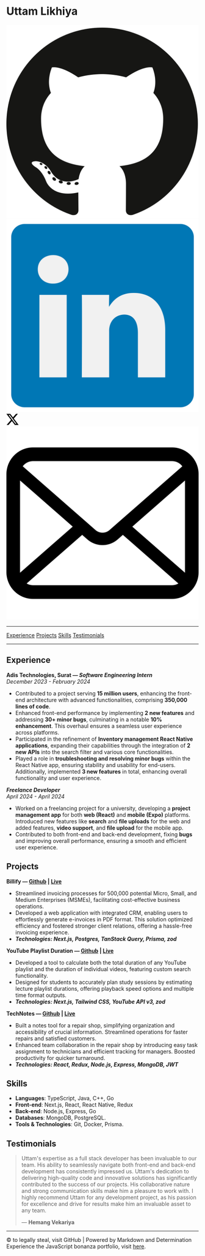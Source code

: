 # Uttam Likhiya

[![GitHub Logo](./icons/github.svg)](https://github.com/uttam-li)
[![LinkedIn Logo](./icons/linkedin.svg)](https://linkedin.com/in/uttamlikhiya)
[![Twitter Logo](./icons/twitter-x.svg)](https://x.com/L1KH1YAUTTAM)
[![Email](./icons/email.svg)](mailto:supercelluttam@gmail.com)

---

[Experience](#experience)
[Projects](#projects)
[Skills](#skills)
[Testimonials](#testimonials)

---

## Experience

**Adis Technologies, Surat — ***Software Engineering Intern*****  
*December 2023 - February 2024*

- Contributed to a project serving **15 million users**, enhancing the front-end architecture with advanced functionalities, comprising **350,000 lines of code**.
- Enhanced front-end performance by implementing **2 new features** and addressing **30+ minor bugs**, culminating in a notable **10% enhancement**. This overhaul ensures a seamless user experience across platforms.
- Participated in the refinement of **Inventory management React Native applications**, expanding their capabilities through the integration of **2 new APIs** into the search filter and various core functionalities.
- Played a role in **troubleshooting and resolving minor bugs** within the React Native app, ensuring stability and usability for end-users. Additionally, implemented **3 new features** in total, enhancing overall functionality and user experience.

***Freelance Developer***  
*April 2024 - April 2024*

- Worked on a freelancing project for a university, developing a **project management app** for both **web (React)** and **mobile (Expo)** platforms. Introduced new features like **search** and **file uploads** for the web and added features, **video support**, and **file upload** for the mobile app.
- Contributed to both front-end and back-end development, fixing **bugs** and improving overall performance, ensuring a smooth and efficient user experience.

## Projects

**Billify — [Github](https://github.com/uttam-li/billify) | [Live](https://billify-psi.vercel.app/)**

- Streamlined invoicing processes for 500,000 potential Micro, Small, and Medium Enterprises (MSMEs), facilitating cost-effective business operations.
- Developed a web application with integrated CRM, enabling users to effortlessly generate e-invoices in PDF format. This solution optimized efficiency and fostered stronger client relations, offering a hassle-free invoicing experience.
- ***Technologies: Next.js, Postgres, TanStack Query, Prisma, zod***

**YouTube Playlist Duration — [Github](https://github.com/uttam-li/yt-playlist-length) | [Live](https://yt-playlist-duration.vercel.app/)**

- Developed a tool to calculate both the total duration of any YouTube playlist and the duration of individual videos, featuring custom search functionality.
- Designed for students to accurately plan study sessions by estimating lecture playlist durations, offering playback speed options and multiple time format outputs.
- ***Technologies: Next.js, Tailwind CSS, YouTube API v3, zod***

**TechNotes — [Github](https://github.com/uttam-li/techNotes) | [Live](https://uttam-technotes.onrender.com/)**  

- Built a notes tool for a repair shop, simplifying organization and accessibility of crucial information. Streamlined operations for faster repairs and satisfied customers.
- Enhanced team collaboration in the repair shop by introducing easy task assignment to technicians and efficient tracking for managers. Boosted productivity for quicker turnaround.
- ***Technologies: React, Redux, Node.js, Express, MongoDB, JWT***

## Skills

- **Languages**: TypeScript, Java, C++, Go
- **Front-end**: Next.js, React, React Native, Redux
- **Back-end**: Node.js, Express, Go
- **Databases**: MongoDB, PostgreSQL.
- **Tools & Technologies**: Git, Docker, Prisma.

## Testimonials

> Uttam's expertise as a full stack developer has been invaluable to our team. His ability to seamlessly navigate both front-end and back-end development has consistently impressed us. Uttam's dedication to delivering high-quality code and innovative solutions has significantly contributed to the success of our projects. His collaborative nature and strong communication skills make him a pleasure to work with. I highly recommend Uttam for any development project, as his passion for excellence and drive for results make him an invaluable asset to any team.
>
> — **Hemang Vekariya**

---

© to legally steal, visit GitHub | Powered by Markdown and Determination  
Experience the JavaScript bonanza portfolio, visit [here](https://puli.vercel.app).
